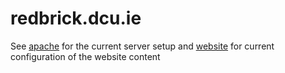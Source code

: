 # redbrick.dcu.ie

See [apache](./apache) for the current server setup and [website](./website) for
current configuration of the website content
